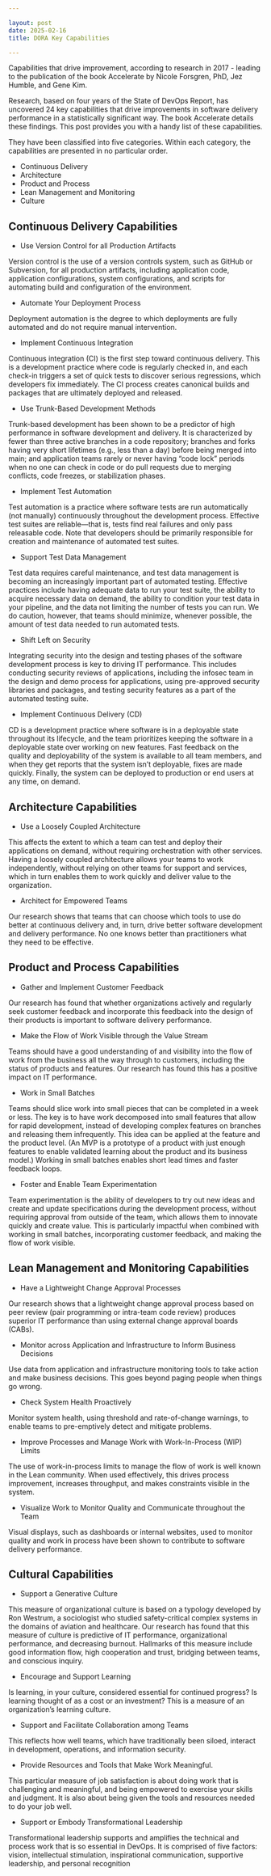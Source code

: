 ```yaml
---

layout: post
date: 2025-02-16
title: DORA Key Capabilities

---
```


Capabilities that drive improvement, according to research in 2017 - leading to the publication of the book Accelerate by Nicole Forsgren, PhD, Jez Humble, and Gene Kim.

Research, based on four years of the State of DevOps Report, has uncovered 24 key capabilities that drive improvements in software delivery performance in a statistically significant way. The book Accelerate details these findings. This post provides you with a handy list of these capabilities.

They have been classified into five categories. Within each category, the capabilities are presented in no particular order.

- Continuous Delivery
- Architecture
- Product and Process
- Lean Management and Monitoring
- Culture

## Continuous Delivery Capabilities

- Use Version Control for all Production Artifacts

Version control is the use of a version controls system, such as GitHub or Subversion, for all production artifacts, including application code, application configurations, system configurations, and scripts for automating build and configuration of the environment.

- Automate Your Deployment Process

Deployment automation is the degree to which deployments are fully automated and do not require manual intervention.

- Implement Continuous Integration

Continuous integration (CI) is the first step toward continuous delivery. This is a development practice where code is regularly checked in, and each check-in triggers a set of quick tests to discover serious regressions, which developers fix immediately. The CI process creates canonical builds and packages that are ultimately deployed and released.

- Use Trunk-Based Development Methods

Trunk-based development has been shown to be a predictor of high performance in software development and delivery. It is characterized by fewer than three active branches in a code repository; branches and forks having very short lifetimes (e.g., less than a day) before being merged into main; and application teams rarely or never having “code lock” periods when no one can check in code or do pull requests due to merging conflicts, code freezes, or stabilization phases.

- Implement Test Automation

Test automation is a practice where software tests are run automatically (not manually) continuously throughout the development process. Effective test suites are reliable—that is, tests find real failures and only pass releasable code. Note that developers should be primarily responsible for creation and maintenance of automated test suites.

- Support Test Data Management

Test data requires careful maintenance, and test data management is becoming an increasingly important part of automated testing. Effective practices include having adequate data to run your test suite, the ability to acquire necessary data on demand, the ability to condition your test data in your pipeline, and the data not limiting the number of tests you can run. We do caution, however, that teams should minimize, whenever possible, the amount of test data needed to run automated tests.

- Shift Left on Security

Integrating security into the design and testing phases of the software development process is key to driving IT performance. This includes conducting security reviews of applications, including the infosec team in the design and demo process for applications, using pre-approved security libraries and packages, and testing security features as a part of the automated testing suite.

- Implement Continuous Delivery (CD)

CD is a development practice where software is in a deployable state throughout its lifecycle, and the team prioritizes keeping the software in a deployable state over working on new features. Fast feedback on the quality and deployability of the system is available to all team members, and when they get reports that the system isn’t deployable, fixes are made quickly. Finally, the system can be deployed to production or end users at any time, on demand.

## Architecture Capabilities

- Use a Loosely Coupled Architecture

This affects the extent to which a team can test and deploy their applications on demand, without requiring orchestration with other services. Having a loosely coupled architecture allows your teams to work independently, without relying on other teams for support and services, which in turn enables them to work quickly and deliver value to the organization.

- Architect for Empowered Teams

Our research shows that teams that can choose which tools to use do better at continuous delivery and, in turn, drive better software development and delivery performance. No one knows better than practitioners what they need to be effective.

## Product and Process Capabilities

- Gather and Implement Customer Feedback

Our research has found that whether organizations actively and regularly seek customer feedback and incorporate this feedback into the design of their products is important to software delivery performance.

- Make the Flow of Work Visible through the Value Stream

Teams should have a good understanding of and visibility into the flow of work from the business all the way through to customers, including the status of products and features. Our research has found this has a positive impact on IT performance.

- Work in Small Batches

Teams should slice work into small pieces that can be completed in a week or less. The key is to have work decomposed into small features that allow for rapid development, instead of developing complex features on branches and releasing them infrequently. This idea can be applied at the feature and the product level. (An MVP is a prototype of a product with just enough features to enable validated learning about the product and its business model.) Working in small batches enables short lead times and faster feedback loops.

- Foster and Enable Team Experimentation

Team experimentation is the ability of developers to try out new ideas and create and update specifications during the development process, without requiring approval from outside of the team, which allows them to innovate quickly and create value. This is particularly impactful when combined with working in small batches, incorporating customer feedback, and making the flow of work visible.

## Lean Management and Monitoring Capabilities

- Have a Lightweight Change Approval Processes

Our research shows that a lightweight change approval process based on peer review (pair programming or intra-team code review) produces superior IT performance than using external change approval boards (CABs).

- Monitor across Application and Infrastructure to Inform Business Decisions

Use data from application and infrastructure monitoring tools to take action and make business decisions. This goes beyond paging people when things go wrong.

- Check System Health Proactively

Monitor system health, using threshold and rate-of-change warnings, to enable teams to pre-emptively detect and mitigate problems.

- Improve Processes and Manage Work with Work-In-Process (WIP) Limits

The use of work-in-process limits to manage the flow of work is well known in the Lean community. When used effectively, this drives process improvement, increases throughput, and makes constraints visible in the system.

- Visualize Work to Monitor Quality and Communicate throughout the Team

Visual displays, such as dashboards or internal websites, used to monitor quality and work in process have been shown to contribute to software delivery performance.

## Cultural Capabilities

- Support a Generative Culture

This measure of organizational culture is based on a typology developed by Ron Westrum, a sociologist who studied safety-critical complex systems in the domains of aviation and healthcare. Our research has found that this measure of culture is predictive of IT performance, organizational performance, and decreasing burnout. Hallmarks of this measure include good information flow, high cooperation and trust, bridging between teams, and conscious inquiry.

- Encourage and Support Learning

Is learning, in your culture, considered essential for continued progress? Is learning thought of as a cost or an investment? This is a measure of an organization’s learning culture.

- Support and Facilitate Collaboration among Teams

This reflects how well teams, which have traditionally been siloed, interact in development, operations, and information security.

- Provide Resources and Tools that Make Work Meaningful.

This particular measure of job satisfaction is about doing work that is challenging and meaningful, and being empowered to exercise your skills and judgment. It is also about being given the tools and resources needed to do your job well.

- Support or Embody Transformational Leadership

Transformational leadership supports and amplifies the technical and process work that is so essential in DevOps. It is comprised of five factors: vision, intellectual stimulation, inspirational communication, supportive leadership, and personal recognition